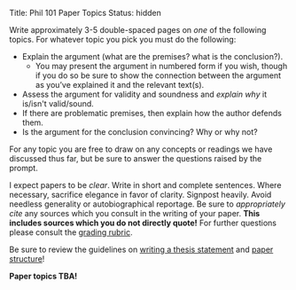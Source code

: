 Title: Phil 101 Paper Topics
Status: hidden

Write approximately 3-5 double-spaced pages on *one* of the following
topics. For whatever topic you pick you must do the following:

-   Explain the argument (what are the premises? what is the
    conclusion?).
    -   You may present the argument in numbered form if you wish,
        though if you do so be sure to show the connection between the
        argument as you’ve explained it and the relevant text(s).
-   Assess the argument for validity and soundness and _explain why_ it is/isn't valid/sound.
-   If there are problematic premises, then explain how the author
    defends them.
-   Is the argument for the conclusion convincing? Why or why not?

For any topic you are free to draw on any concepts or readings we have
discussed thus far, but be sure to answer the questions raised by the
prompt.

I expect papers to be *clear*. Write in short and complete sentences.
Where necessary, sacrifice elegance in favor of clarity. Signpost
heavily. Avoid needless generality or autobiographical reportage. Be
sure to *appropriately cite* any sources which you consult in the
writing of your paper. **This includes sources which you do not directly
quote!** For further questions please consult the [grading rubric](|filename|/pdfs/phil101/PaperRubric.pdf).

Be sure to review the guidelines on [writing a thesis statement](|filename|/pdfs/phil101/ThesisOverview.pdf) and [paper structure](|filename|/pdfs/phil101/PaperStructure.pdf)!

__Paper topics TBA!__
<!--**Papers are due to your section leader by Friday 4/25 by 4
    pm**.-->

<!-- 1.  In “What is it like to be a bat” Thomas Nagel argues that the nature
    of consciousness presents a challenge to our understanding of
    physicalism. What is Nagel’s argument? What is the significance for
    physicalism of a “point of view” as Nagel understands it? Is
    Nagel's argument convincing? Why or why not?

2.  Explain the Knowledge Argument. What problem does it present for
    physicalism? What is the basic structure of Lewis’s reply? Is his
    reply convincing? Provide reasons why or why not.

3.  Mackie argues that there are no objective values. Explain his
    arguments. Are they convincing? Provide reasons why or why not. -->

